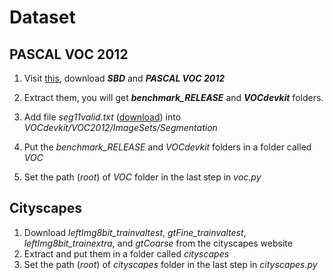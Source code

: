 # Dataset

## PASCAL VOC 2012   

1. Visit [this](https://githb.com/shelhamer/fcn.berkeleyvision.org/tree/master/data/pascal), download ***SBD*** and ***PASCAL VOC 2012***   

2. Extract them, you will get ***benchmark_RELEASE*** and ***VOCdevkit*** folders.   

3. Add file *seg11valid.txt* ([download](
https://github.com/shelhamer/fcn.berkeleyvision.org/blob/master/data/pascal/seg11valid.txt))
into *VOCdevkit/VOC2012/ImageSets/Segmentation*
4. Put the *benchmark_RELEASE* and *VOCdevkit* folders in a folder called *VOC*
5. Set the path (*root*) of *VOC* folder in the last step in *voc.py*

## Cityscapes
1. Download *leftImg8bit_trainvaltest*, *gtFine_trainvaltest*, *leftImg8bit_trainextra*, and *gtCoarse* from the cityscapes website
2. Extract and put them in a folder called *cityscapes*
3. Set the path (*root*) of *cityscapes* folder in the last step in *cityscapes.py*
